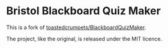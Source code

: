 # Bristol Blackboard Quiz Maker

This is a fork of [toastedcrumpets/BlackboardQuizMaker](https://github.com/toastedcrumpets/BlackboardQuizMaker).

The project, like the original, is released under the MIT licence.
